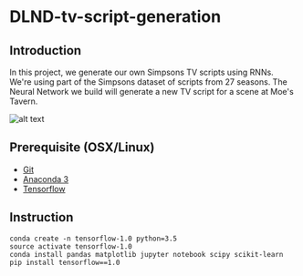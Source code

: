 # DLND-tv-script-generation

## Introduction

In this project, we generate our own Simpsons TV scripts using RNNs. We're using part of the Simpsons dataset of scripts from 27 seasons. The Neural Network we build will generate a new TV script for a scene at Moe's Tavern.

![alt text](https://ewedit.files.wordpress.com/2016/07/the-simpsons.jpg "Logo Title Text 1")


## Prerequisite (OSX/Linux)
* [Git](https://git-scm.com/book/en/v2/Getting-Started-Installing-Git)
* [Anaconda 3](https://www.continuum.io/)
* [Tensorflow](https://www.tensorflow.org/)

## Instruction

    conda create -n tensorflow-1.0 python=3.5
    source activate tensorflow-1.0
    conda install pandas matplotlib jupyter notebook scipy scikit-learn
    pip install tensorflow==1.0
